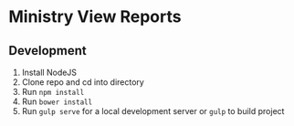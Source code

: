 # Ministry View Reports

## Development
1. Install NodeJS
2. Clone repo and cd into directory
3. Run `npm install`
4. Run `bower install`
5. Run `gulp serve` for a local development server or `gulp` to build project 
